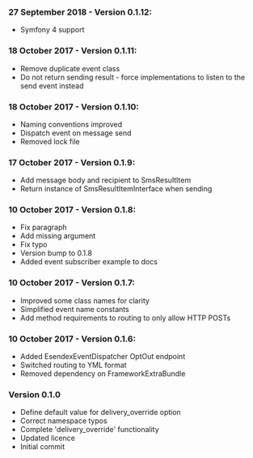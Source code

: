 ### 27 September 2018 - Version 0.1.12:
 - Symfony 4 support

### 18 October 2017 - Version 0.1.11:
 - Remove duplicate event class
 - Do not return sending result - force implementations to listen to the send event instead

### 18 October 2017 - Version 0.1.10:
 - Naming conventions improved
 - Dispatch event on message send
 - Removed lock file

### 17 October 2017 - Version 0.1.9:
 - Add message body and recipient to SmsResultItem
 - Return instance of SmsResultItemInterface when sending

### 10 October 2017 - Version 0.1.8:
 - Fix paragraph
 - Add missing argument
 - Fix typo
 - Version bump to 0.1.8
 - Added event subscriber example to docs

### 10 October 2017 - Version 0.1.7:
 - Improved some class names for clarity
 - Simplified event name constants
 - Add method requirements to routing to only allow HTTP POSTs

### 10 October 2017 - Version 0.1.6:
 - Added EsendexEventDispatcher OptOut endpoint
 - Switched routing to YML format
 - Removed dependency on FrameworkExtraBundle

### Version 0.1.0
 - Define default value for delivery_override option
 - Correct namespace typos
 - Complete 'delivery_override' functionality
 - Updated licence
 - Initial commit

